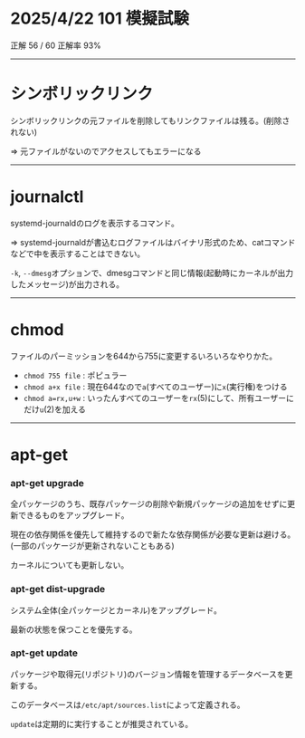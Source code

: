 # 2025/4/22 101 模擬試験

正解 56 / 60 正解率 93%

---

# シンボリックリンク

シンボリックリンクの元ファイルを削除してもリンクファイルは残る。(削除されない)

=> 元ファイルがないのでアクセスしてもエラーになる

---

# journalctl

systemd-journaldのログを表示するコマンド。

=> systemd-journaldが書込むログファイルはバイナリ形式のため、catコマンドなどで中を表示することはできない。

`-k`, `--dmesg`オプションで、dmesgコマンドと同じ情報(起動時にカーネルが出力したメッセージ)が出力される。

---

# chmod

ファイルのパーミッションを644から755に変更するいろいろなやりかた。

- `chmod 755 file` : ポピュラー
- `chmod a+x file` : 現在644なので`a`(すべてのユーザー)に`x`(実行権)をつける
- `chmod a=rx,u+w` : いったんすべてのユーザーを`rx`(5)にして、所有ユーザーにだけ`u`(2)を加える

---

# apt-get

### apt-get upgrade

全パッケージのうち、既存パッケージの削除や新規パッケージの追加をせずに更新できるものをアップグレード。

現在の依存関係を優先して維持するので新たな依存関係が必要な更新は避ける。(一部のパッケージが更新されないこともある)

カーネルについても更新しない。

### apt-get dist-upgrade

システム全体(全パッケージとカーネル)をアップグレード。

最新の状態を保つことを優先する。

### apt-get update

パッケージや取得元(リポジトリ)のバージョン情報を管理するデータベースを更新する。

このデータベースは`/etc/apt/sources.list`によって定義される。

`update`は定期的に実行することが推奨されている。

